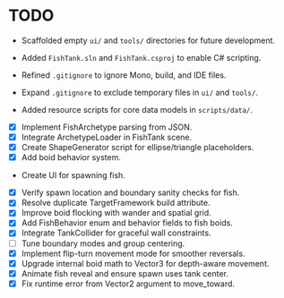 # TODO
- Scaffolded empty `ui/` and `tools/` directories for future development.
- Added `FishTank.sln` and `FishTank.csproj` to enable C# scripting.
- Refined `.gitignore` to ignore Mono, build, and IDE files.
- Expand `.gitignore` to exclude temporary files in `ui/` and `tools/`.

- Added resource scripts for core data models in `scripts/data/`.

- [x] Implement FishArchetype parsing from JSON.
- [x] Integrate ArchetypeLoader in FishTank scene.
- [x] Create ShapeGenerator script for ellipse/triangle placeholders.
- [x] Add boid behavior system.
- Create UI for spawning fish.
- [x] Verify spawn location and boundary sanity checks for fish.
- [x] Resolve duplicate TargetFramework build attribute.
- [x] Improve boid flocking with wander and spatial grid.
- [x] Add FishBehavior enum and behavior fields to fish boids.
- [x] Integrate TankCollider for graceful wall constraints.
- [ ] Tune boundary modes and group centering.
- [x] Implement flip-turn movement mode for smoother reversals.
- [x] Upgrade internal boid math to Vector3 for depth-aware movement.
- [x] Animate fish reveal and ensure spawn uses tank center.
- [x] Fix runtime error from Vector2 argument to move_toward.
